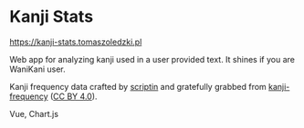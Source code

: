 # Kanji Stats

https://kanji-stats.tomaszoledzki.pl

Web app for analyzing kanji used in a user provided text. It shines if you are WaniKani user.

Kanji frequency data crafted by [scriptin](https://github.com/scriptin)
and gratefully grabbed from [kanji-frequency](https://github.com/scriptin/kanji-frequency)
([CC BY 4.0](https://creativecommons.org/licenses/by/4.0/)).

Vue, Chart.js
